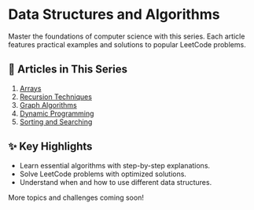 # Data Structures and Algorithms

Master the foundations of computer science with this series. Each article features practical examples and solutions to popular LeetCode problems.

## 📂 Articles in This Series

1. [Arrays](01_Arrays.md)  
2. [Recursion Techniques](02_Recursion.md)  
3. [Graph Algorithms](03_Graph_Algorithms.md)  
4. [Dynamic Programming](04_Dynamic_Programming.md)  
5. [Sorting and Searching](05_Sorting_Searching.md)  

## ✨ Key Highlights
- Learn essential algorithms with step-by-step explanations.
- Solve LeetCode problems with optimized solutions.
- Understand when and how to use different data structures.

More topics and challenges coming soon!
